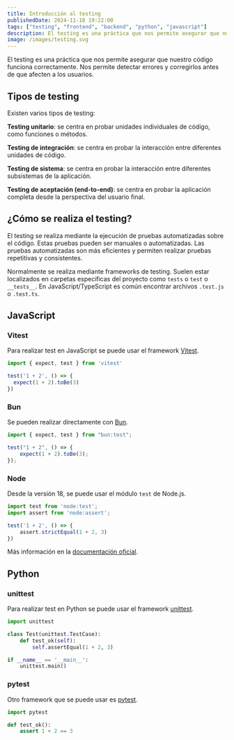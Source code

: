 ```yaml
---
title: Introducción al testing
publishedDate: 2024-11-18 19:22:00
tags: ["testing", "frontend", "backend", "python", "javascript"]
description: El testing es una práctica que nos permite asegurar que nuestro código funciona correctamente.
image: /images/testing.svg
---
```


El testing es una práctica que nos permite asegurar que nuestro código funciona correctamente. Nos permite detectar errores y corregirlos antes de que afecten a los usuarios.

## Tipos de testing

Existen varios tipos de testing:

**Testing unitario**: se centra en probar unidades individuales de código, como funciones o métodos.

**Testing de integración**: se centra en probar la interacción entre diferentes unidades de código.

**Testing de sistema**: se centra en probar la interacción entre diferentes subsistemas de la aplicación.

**Testing de aceptación (end-to-end)**: se centra en probar la aplicación completa desde la perspectiva del usuario final.

## ¿Cómo se realiza el testing?

El testing se realiza mediante la ejecución de pruebas automatizadas sobre el código. Estas pruebas pueden ser manuales o automatizadas. Las pruebas automatizadas son más eficientes y permiten realizar pruebas repetitivas y consistentes.

Normalmente se realiza mediante frameworks de testing. Suelen estar localizados en carpetas específicas del proyecto como `tests` o `test` o `__tests__`. En JavaScript/TypeScript es común encontrar archivos `.test.js` o `.test.ts`.

## JavaScript

### Vitest

Para realizar test en JavaScript se puede usar el framework <a href="https://vitest.dev/" target="_blank">Vitest</a>.

```javascript
import { expect, test } from 'vitest'

test('1 + 2', () => {
  expect(1 + 2).toBe(3)
})
```

### Bun

Se pueden realizar directamente con <a href="https://bun.sh/" target="_blank">Bun</a>.

```javascript
import { expect, test } from "bun:test";

test("1 + 2", () => {
    expect(1 + 2).toBe(3);
});
```

### Node

Desde la versión 18, se puede usar el módulo `test` de Node.js.

```javascript
import test from 'node:test';
import assert from 'node:assert';

test('1 + 2', () => {
    assert.strictEqual(1 + 2, 3)
})
```

Más información en la <a href="https://nodejs.org/api/test.html" target="_blank">documentación oficial</a>.

## Python

### unittest

Para realizar test en Python se puede usar el framework <a href="https://docs.python.org/3/library/unittest.html" target="_blank">unittest</a>.

```python
import unittest

class Test(unittest.TestCase):
    def test_ok(self):
        self.assertEqual(1 + 2, 3)

if __name__ == '__main__':
    unittest.main()
```

### pytest

Otro framework que se puede usar es <a href="https://docs.pytest.org/en/7.4.x/" target="_blank">pytest</a>.

```python
import pytest

def test_ok():
    assert 1 + 2 == 3
```